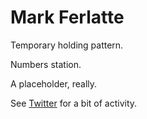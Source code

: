 # Mark Ferlatte

Temporary holding pattern.

Numbers station.

A placeholder, really.

See [Twitter](https://twitter/ferlatte) for a bit of activity.

